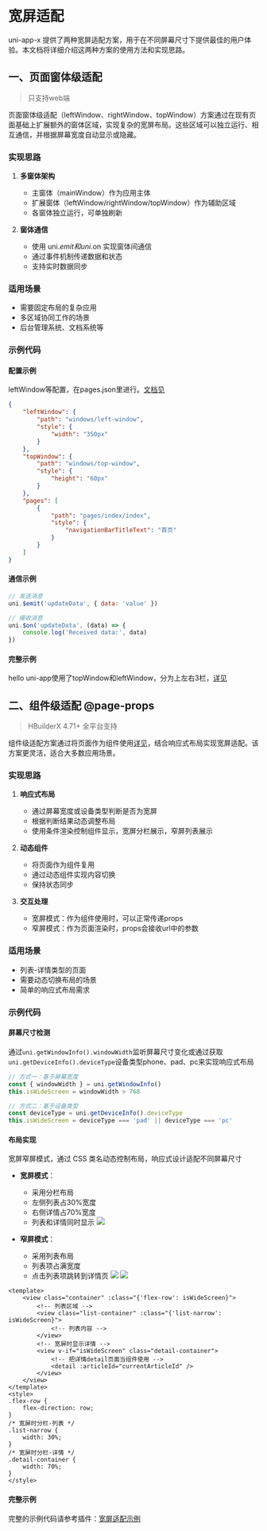 # 宽屏适配

uni-app-x 提供了两种宽屏适配方案，用于在不同屏幕尺寸下提供最佳的用户体验。本文档将详细介绍这两种方案的使用方法和实现思路。

## 一、页面窗体级适配

> 只支持web端

页面窗体级适配（leftWindow、rightWindow、topWindow）方案通过在现有页面基础上扩展额外的窗体区域，实现复杂的宽屏布局。这些区域可以独立运行、相互通信，并根据屏幕宽度自动显示或隐藏。


### 实现思路

1. **多窗体架构**
   - 主窗体（mainWindow）作为应用主体
   - 扩展窗体（leftWindow/rightWindow/topWindow）作为辅助区域
   - 各窗体独立运行，可单独刷新

2. **窗体通信**
   - 使用 uni.$emit 和 uni.$on 实现窗体间通信
   - 通过事件机制传递数据和状态
   - 支持实时数据同步

### 适用场景

- 需要固定布局的复杂应用
- 多区域协同工作的场景
- 后台管理系统、文档系统等

### 示例代码

#### 配置示例
leftWindow等配置，在pages.json里进行。[文档见](https://doc.dcloud.net.cn/uni-app-x/collocation/pagesjson.html#pages-topwindow)
```json
{
	"leftWindow": {
		"path": "windows/left-window",
		"style": {
			"width": "350px"
		}
	},
	"topWindow": {
		"path": "windows/top-window",
		"style": {
			"height": "60px"
		}
	},
	"pages": [
		{
			"path": "pages/index/index",
			"style": {
				"navigationBarTitleText": "首页"
			}
		}
	]
}
```

#### 通信示例
```js
// 发送消息
uni.$emit('updateData', { data: 'value' })

// 接收消息
uni.$on('updateData', (data) => {
	console.log('Received data:', data)
})
```


#### 完整示例
hello uni-app使用了topWindow和leftWindow，分为上左右3栏，[详见](https://hellouniappx.dcloud.net.cn/web#/)


## 二、组件级适配 @page-props

> HBuilderX 4.71+ 全平台支持

组件级适配方案通过将页面作为组件使用[详见](https://doc.dcloud.net.cn/uni-app-x/page.html#page-as-component)，结合响应式布局实现宽屏适配。该方案更灵活，适合大多数应用场景。

### 实现思路

1. **响应式布局**
   - 通过屏幕宽度或设备类型判断是否为宽屏
   - 根据判断结果动态调整布局
   - 使用条件渲染控制组件显示，宽屏分栏展示，窄屏列表展示

2. **动态组件**
   - 将页面作为组件复用
   - 通过动态组件实现内容切换
   - 保持状态同步

3. **交互处理**
   - 宽屏模式：作为组件使用时，可以正常传递props
   - 窄屏模式：作为页面渲染时，props会接收url中的参数

### 适用场景

- 列表-详情类型的页面
- 需要动态切换布局的场景
- 简单的响应式布局需求

### 示例代码

#### 屏幕尺寸检测
通过`uni.getWindowInfo().windowWidth`监听屏幕尺寸变化或通过获取`uni.getDeviceInfo().deviceType`设备类型phone、pad、pc来实现响应式布局
```js
// 方式一：基于屏幕宽度
const { windowWidth } = uni.getWindowInfo()
this.isWideScreen = windowWidth > 768

// 方式二：基于设备类型
const deviceType = uni.getDeviceInfo().deviceType
this.isWideScreen = deviceType === 'pad' || deviceType === 'pc'
```

#### 布局实现
宽屏窄屏模式，通过 CSS 类名动态控制布局，响应式设计适配不同屏幕尺寸

- **宽屏模式**：
  - 采用分栏布局
  - 左侧列表占30%宽度
  - 右侧详情占70%宽度
  - 列表和详情同时显示
![](https://web-ext-storage.dcloud.net.cn/ext/wide-screen/pc.png)

- **窄屏模式**：
  - 采用列表布局
  - 列表项占满宽度
  - 点击列表项跳转到详情页
![](https://web-ext-storage.dcloud.net.cn/ext/wide-screen/phone.png)
![](https://web-ext-storage.dcloud.net.cn/ext/wide-screen/phone-detail.png)

```vue
<template>
	<view class="container" :class="{'flex-row': isWideScreen}">
		<!-- 列表区域 -->
		<view class="list-container" :class="{'list-narrow': isWideScreen}">
			<!-- 列表内容 -->
		</view>
		<!-- 宽屏时显示详情 -->
		<view v-if="isWideScreen" class="detail-container">
			<!-- 把详情detail页面当组件使用 -->
			<detail :articleId="currentArticleId" />
		</view>
	</view>
</template>
<style>
.flex-row {
	flex-direction: row;
}
/* 宽屏时分栏-列表 */
.list-narrow {
	width: 30%;
}
/* 宽屏时分栏-详情 */
.detail-container {
	width: 70%;
}
</style>

```


#### 完整示例

完整的示例代码请参考插件：[宽屏适配示例](https://ext.dcloud.net.cn/plugin?name=uni-wide-screen)
